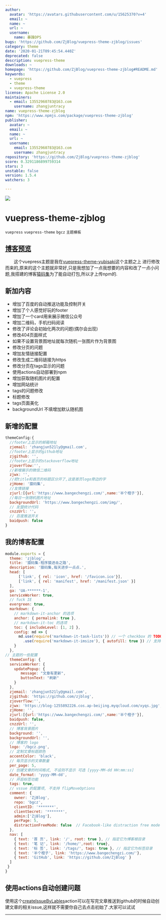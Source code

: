 ```yaml
---
author:
  avatar: 'https://avatars.githubusercontent.com/u/15625370?v=4'
  email: ~
  name: ~
  url: ~
  username:
    name: 暴躁DPS
bugs: 'https://github.com/ZjBlog/vuepress-theme-zjblog/issues'
category: theme
date: '2020-01-21T09:45:54.440Z'
deprecated: false
description: vuepress-theme
downloads: ~
homepage: 'https://github.com/ZjBlog/vuepress-theme-zjblog#README.md'
keywords:
  - vuepress
  - theme
  - vuepress-theme
license: Apache License 2.0
maintainers:
  - email: 13552960783@163.com
    username: zhangjuntracy
name: vuepress-theme-zjblog
npm: 'https://www.npmjs.com/package/vuepress-theme-zjblog'
publisher:
  avatar: ~
  email: ~
  name: ~
  url: ~
  username:
    email: 13552960783@163.com
    username: zhangjuntracy
repository: 'https://github.com/ZjBlog/vuepress-theme-zjblog'
score: 0.3291186899759314
stars: 3
unstable: false
version: 1.5.4
watchers: 3

---
```


  ![](https://github.com/ZjBlog/vuepress-theme-zjblog/workflows/npm/badge.svg)
# vuepress-theme-zjblog
`vuepress` `vuepress-theme` `bgcz` `主题模板`
## [博客预览][blog]
&ensp;&ensp;&ensp;&ensp;这个vuepress主题是我在[vuepress-theme-yubisaki][origin]这个主题之上
进行修改而来的,原来的这个主题就非常好,只是我想加了一点我想要的内容和改了一点小问题,我搭建的博客[猿码集][blog]为了能自动打包,所以才上传npm的.
## 新加内容
* 增加了百度的自动推送功能及控制开关
* 增加了个人感觉好玩的footer
* 增加了一个card用来展示微信公众号
* 增加二维码，手机扫码阅读
* 修改了评论会初始化两次的问题(偶尔会出现)
* 修改404页面样式
* 如果不设置背景图地址就每次随机一张图片作为背景图
* 修改分页的问题
* 增加友情链接配置
* 修改生成二维码链接为https
* 修改分页在tags显示的问题
* 使用actions自动部署到npm
* 增加获取随机图片的配置
* 增加网站统计
* tags的问题修改
* 标题修改
* tags页面美化
* backgroundUrl 不填增加默认随机图
## 新增的配置
```js
themeConfig:{
  //footer上显示的邮箱地址
  zjemail: 'zhangjun521ly@gmail.com',
  //footer上显示的github地址
  zjgithub: '',
  //footer上显示的stackoverflow地址
  zjoverflow:'',
  //新增展示的微信二维码
  zjwx: '',
  //把title和首页的标题区分开了,这是首页logo旁边的字
  zjHome: '猿码集',
  //友情链接
  zjurl:[{url:'https://www.bangechengzi.com/',name:'半个橙子'}],
  //每日一张随机图片地址
  backgroundUrl: 'https://www.bangechengzi.com/img/',
  // 友盟统计代码
  cnzzUrl: ''，
  // 百度推送开关
  baidpush: false
}
```

## 我的博客配置
``` js
module.exports = {
  theme: 'zjblog',
  title: '猿码集-程序猿进击之路',
  description: '猿码集,每天进步一点点.',
  head: [
      ['link', { rel: 'icon', href: '/favicon.ico'}],
      ['link', { rel: 'manifest', href: '/manifest.json' }]
  ],
  ga: 'UA-******-1',
  serviceWorker: true,
  // fuck IE
  evergreen: true,
  markdown: {
    // markdown-it-anchor 的选项
    anchor: { permalink: true },
    // markdown-it-toc 的选项
    toc: { includeLevel: [1, 2] },
    config: md => {
      md.use(require('markdown-it-task-lists')) // 一个 checkbox 的 TODO List 插件
        .use(require('markdown-it-imsize'), { autofill: true }) // 支持自定义 md 图片大小 ![](http://test.png =200x200)
    }
  },
// 主题的一些配置
  themeConfig: {
  serviceWorker: {
    updatePopup: { 
       message: "文章有更新", 
       buttonText: "刷新" 
    }
  },
  zjemail: 'zhangjun521ly@gmail.com',
  zjgithub: 'https://github.com/zjblog',
  zjoverflow:'',
  zjwx: 'https://blog-1255892226.cos.ap-beijing.myqcloud.com/xyqs.jpg',
  zjHome: '',
  zjurl:[{url:'https://www.bangechengzi.com/',name:'半个橙子'}],
  baidpush: false,
  cnzzUrl: '',
  // 博客背景图片
  background: '',
  backgroundUrl: '',
  // 博客的 logo
  logo: '/bgcz.png',
  // 定制文章标题颜色
  accentColor: 'black',
  // 每页显示的文章数量
  per_page: 5,
  // 创建文章的时间格式, 不设则不显示 可选 [yyyy-MM-dd HH:mm:ss]
  date_format: 'yyyy-MM-dd',
  // 开启标签功能
  tags: true,
  // vssue 的配置项, 不支持 flipMoveOptions
  comment: {
    owner: 'ZjBlog',
    repo: 'bgcz',
    clientID: '*******',
    clientSecret: '*******',
    admin:['ZjBlog'],
    perPage: 5,
    distractionFreeMode: false  // Facebook-like distraction free mode
  },
  nav: [
    { text: '首 页', link: '/', root: true }, // 指定它为博客根目录
    { text: '笔 记', link: '/home/',root: true},
    { text: '标 签', link: '/tags/', tags: true }, // 指定它为标签目录
    { text: '半个橙子', link: 'https://www.bangechengzi.com/'},
    { text: 'GitHub', link: 'https://github.com/ZjBlog' }
  ]
 }
}
```
## 使用actions自动创建问题
使用这个[createIssueByLables][actions]action可以在写完文章推送到github的时候自动创建文章的相关issue,这样就不需要你自己去点击初始了.大家可以试试



----------------------------------
[blog]:https://bgcz.github.io/ "博客地址"
[origin]:https://github.com/Yubisaki/vuepress-theme-yubisaki "原主题"
[actions]:https://github.com/marketplace/actions/createissuebylables "actions"
